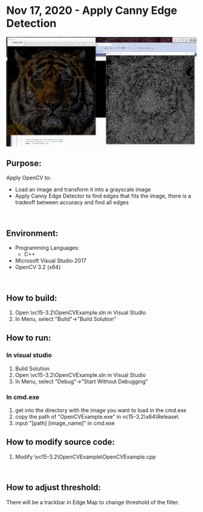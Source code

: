 # Nov 17, 2020 - Apply Canny Edge Detection

![](example.gif)

## Purpose: 
Apply OpenCV to: 
* Load an image and transform it into a grayscale image
* Apply Canny Edge Detector to find edges that fits the image, there is a tradeoff between accuracy and find all edges
    
</br>

## Environment:

* Programming Languages: 
    * C++
* Microsoft Visual Studio 2017
* OpenCV 3.2 (x64)

</br>

## How to build: 
1. Open \vc15-3.2\OpenCVExample.sln in Visual Studio
2. In Menu, select "Build"->"Build Solution"

## How to run:
### In visual studio
1. Bulid Solution
2. Open \vc15-3.2\OpenCVExample.sln in Visual Studio
3. In Menu, select "Debug"->"Start Without Debugging"
### In cmd.exe
1. get into the directory with the image you want to load in the cmd.exe
2. copy the path of "OpenCVExample.exe" in vc15-3.2\x64\Release\
3. input "[path] [image_name]" in cmd.exe

## How to modify source code:
1. Modify \vc15-3.2\OpenCVExample\OpenCVExample.cpp

</br>

## How to adjust threshold:
There will be a trackbar in Edge Map to change threshold of the filter. 